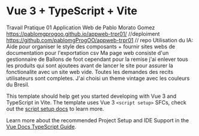 # Vue 3 + TypeScript + Vite
Travail Pratique 01 Application Web de Pablo Morato Gomez
https://pablomgprogoo.github.io/appweb-trpr01/ //deploiment
https://github.com/pablomgProgOO/appweb-trpr01 // repo
Utilisation du IA: Aide pour organiser le style des composants + fournir sites webs de documentation pour l'exportation csv
Ma page web consiste d'un gestionnaire de Ballons de foot cependant pour la remise j'ai enlever tous les produits qui sont ajoutees avant de lancer le site pour assurer la fonctionalite avec un site web vide. Toutes les demandes des recits utilisateurs sont completes. J'ai choisi un theme vintage avec les couleurs du Bresil. 

This template should help get you started developing with Vue 3 and TypeScript in Vite. The template uses Vue 3 `<script setup>` SFCs, check out the [script setup docs](https://v3.vuejs.org/api/sfc-script-setup.html#sfc-script-setup) to learn more.

Learn more about the recommended Project Setup and IDE Support in the [Vue Docs TypeScript Guide](https://vuejs.org/guide/typescript/overview.html#project-setup).
